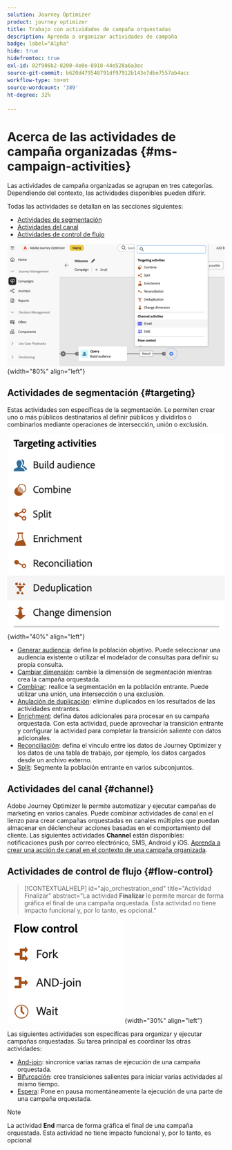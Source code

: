 ```yaml
---
solution: Journey Optimizer
product: journey optimizer
title: Trabajo con actividades de campaña orquestadas
description: Aprenda a organizar actividades de campaña
badge: label="Alpha"
hide: true
hidefromtoc: true
exl-id: 02f986b2-8200-4e0e-8918-44e528a6a3ec
source-git-commit: b620d479548791df97912b143e7dbe7557ab4acc
workflow-type: tm+mt
source-wordcount: '389'
ht-degree: 32%

---
```


# Acerca de las actividades de campaña organizadas {#ms-campaign-activities}

Las actividades de campaña organizadas se agrupan en tres categorías. Dependiendo del contexto, las actividades disponibles pueden diferir.

Todas las actividades se detallan en las secciones siguientes:

* [Actividades de segmentación](#targeting)
* [Actividades del canal](#channel)
* [Actividades de control de flujo](#flow-control)

![Lista de actividades disponibles en el lienzo](../assets/workflow-activities.png){width="80%" align="left"}

## Actividades de segmentación {#targeting}

Estas actividades son específicas de la segmentación. Le permiten crear uno o más públicos destinatarios al definir públicos y dividirlos o combinarlos mediante operaciones de intersección, unión o exclusión.

![Lista de actividades de segmentación](../assets/targeting-activities.png){width="40%" align="left"}

* [Generar audiencia](build-audience.md): defina la población objetivo. Puede seleccionar una audiencia existente o utilizar el modelador de consultas para definir su propia consulta.
* [Cambiar dimensión](change-dimension.md): cambie la dimensión de segmentación mientras crea la campaña orquestada.
* [Combinar](combine.md): realice la segmentación en la población entrante. Puede utilizar una unión, una intersección o una exclusión.
* [Anulación de duplicación](deduplication.md): elimine duplicados en los resultados de las actividades entrantes.
* [Enrichment](enrichment.md): defina datos adicionales para procesar en su campaña orquestada. Con esta actividad, puede aprovechar la transición entrante y configurar la actividad para completar la transición saliente con datos adicionales.
* [Reconciliación](reconciliation.md): defina el vínculo entre los datos de Journey Optimizer y los datos de una tabla de trabajo, por ejemplo, los datos cargados desde un archivo externo.
* [Split](split.md): Segmente la población entrante en varios subconjuntos.

## Actividades del canal {#channel}

Adobe Journey Optimizer le permite automatizar y ejecutar campañas de marketing en varios canales. Puede combinar actividades de canal en el lienzo para crear campañas orquestadas en canales múltiples que puedan almacenar en déclencheur acciones basadas en el comportamiento del cliente. Las siguientes actividades **Channel** están disponibles: notificaciones push por correo electrónico, SMS, Android y iOS. [Aprenda a crear una acción de canal en el contexto de una campaña organizada](channels.md).

## Actividades de control de flujo {#flow-control}

>[!CONTEXTUALHELP]
>id="ajo_orchestration_end"
>title="Actividad Finalizar"
>abstract="La actividad **Finalizar** le permite marcar de forma gráfica el final de una campaña orquestada. Esta actividad no tiene impacto funcional y, por lo tanto, es opcional."

![Lista de actividades de control de flujo](../assets/flow-control-activities.png){width="30%" align="left"}

Las siguientes actividades son específicas para organizar y ejecutar campañas orquestadas. Su tarea principal es coordinar las otras actividades:

* [And-join](and-join.md): sincronice varias ramas de ejecución de una campaña orquestada.
* [Bifurcación](fork.md): cree transiciones salientes para iniciar varias actividades al mismo tiempo.
  <!--* [Test](test.md): Enable transitions based on specified conditions.-->
* [Espera](wait.md): Pone en pausa momentáneamente la ejecución de una parte de una campaña orquestada.

>[!NOTE]
>La actividad **End** marca de forma gráfica el final de una campaña orquestada. Esta actividad no tiene impacto funcional y, por lo tanto, es opcional
